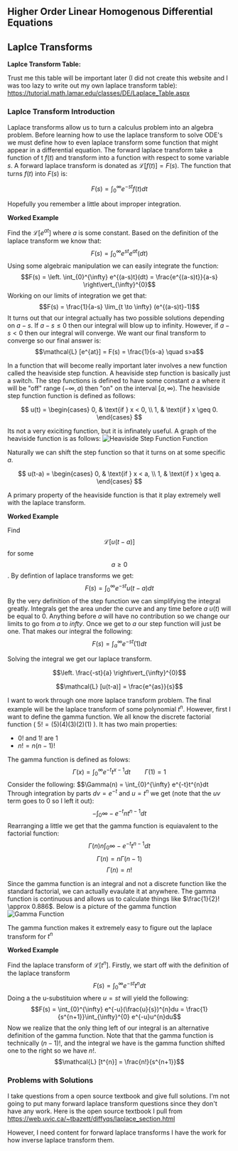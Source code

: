 ## Higher Order Linear Homogenous Differential Equations

## Laplce Transforms
**Laplce Transform Table:**

Trust me this table will be important later (I did not create this website and I was too lazy to write out my own laplace transform table): https://tutorial.math.lamar.edu/classes/DE/Laplace_Table.aspx
### Laplce Transform Introduction
Laplace transforms allow us to turn a calculus problem into an algebra problem. Before learning how to use the laplace transform to solve ODE's we must define how to even laplace transform some function that might appear in a differential equation. The forward laplace transform take a function of t $f(t)$ and transform into a function with respect to some variable $s$. A forward laplace transform is donated as $\mathcal{L} [f(t)] = F(s)$. The function that turns $f(t)$ into $F(s)$ is:

$$F(s) = \int_{0}^{\infty}e^{-st}f(t)dt$$

Hopefully you remember a little about improper integration. 

**Worked Example**

Find the $\mathcal{L} [e^{at}]$ where $a$ is some constant. Based on the definition of the laplace transform we know that:
$$F(s) = \int_{0}^{\infty} e^{st}e^{at}(dt)$$
Using some algebraic manipulation we can easily integrate the function:
$$F(s) = \left. \int_{0}^{\infty} e^{(a-s)t}(dt) = \frac{e^{(a-s)t}}{a-s}  \right\vert_{\infty}^{0}$$
Working on our limits of integration we get that:
$$F(s) = \frac{1}{a-s} \lim_{t \to \infty} (e^{(a-s)t}-1)$$
It turns out that our integral actually has two possible solutions depending on $a-s$. If $a-s \leq 0$ then our integral will blow up to infinity. However, if $a-s < 0$ then our integral will converge. We want our final transform to converge so our final answer is:
$$\mathcal{L} [e^{at}] = F(s) = \frac{1}{s-a} \quad s>a$$

In a function that will become really important later involves a new function called the heaviside step function. A heaviside step function is basically just a switch. The step functions is defined to have some constant $a$ a where it will be "off" range $(-\infty, a)$ then "on" on the interval $[a, \infty)$. The heaviside step function function is defined as follows:

$$
u(t) = \begin{cases}
0, & \text{if } x < 0, \\
1, & \text{if } x \geq 0.
\end{cases}
$$

Its not a very exiciting function, but it is infinately useful. A graph of the heaviside function is as follows:
<img src="https://hvidberrrg.github.io/deep_learning/activation_functions/assets/step_function.png" alt="Heaviside Step Function Function">

Naturally we can shift the step function so that it turns on at some specific $a$.

$$
u(t-a) = \begin{cases}
0, & \text{if } x < a, \\
1, & \text{if } x \geq a.
\end{cases}
$$

A primary property of the heaviside function is that it play extremely well with the laplace transform.

**Worked Example**

Find $$\mathcal{L} [u(t-a)]$$ for some $$a \geq 0$$. By defintion of laplace transforms we get:
$$F(s) = \int_{0}^{\infty} e^{-st}u(t-a)dt$$
By the very definition of the step function we can simplifying the integral greatly. Integrals get the area under the curve and any time before $a$ $u(t)$ will be equal to 0. Anything before $a$ will have no contribution so we change our limits to go from $a$ to $infty$. Once we get to $a$ our step function will just be one. That makes our integral the following:
$$F(s) = \int_{a}^{\infty} e^{-st}(1)dt$$

Solving the integral we get our laplace transform.

$$\left. \frac{-st}{a}  \right\vert_{\infty}^{0}$$


$$\mathcal{L} [u(t-a)] = \frac{e^{as}}{s}$$

I want to work through one more laplace transform problem. The final example will be the laplace transform of some polynomial $t^{n}$. However, first I want to define the gamma function. We all know the discrete factorial function ( $5! = (5)(4)(3)(2)(1)$ ). It has two main properties:
- $0!$ and $1!$ are 1
- $n! = n(n-1)!$ 

The gamma function is defined as folows:
$$\Gamma(x) = \int_{0}^{\infty} e^{-t}t^{x-1}dt \qquad \Gamma(1) = 1$$ 
Consider the following:
$$\Gamma(n) = \int_{0}^{\infty} e^{-t}t^{n}dt
Through integration by parts $dv = e^{-t}$ and $u = t^n$ we get (note that the $uv$ term goes to 0 so I left it out):
$$-\int_{0}{\infty}-e^{-t}n t^{n-1}dt$$
Rearranging a little we get that the gamma function is equiavalent to the factorial function:
$$\Gamma(n) n\int_{0}{\infty}-e^{-t}t^{n-1}dt$$
$$\Gamma(n) = n\Gamma(n-1)$$
$$\Gamma(n) = n!$$

Since the gamma function is an integral and not a discrete function like the standard factorial, we can actually evaulate it at anywhere. The gamma function is continuous and allows us to calculate things like $\frac{1}{2}! \approx 0.886$. Below is a picture of the gamma function
<img src="https://www.mathworks.com/help/examples/symbolic/win64/GammaPlotTheGammaFunctionvExample_01.png" alt="Gamma Function">

The gamma function makes it extremely easy to figure out the laplace transform for $t^{n}$

**Worked Example**

Find the laplace transform of $\mathcal{L} [t^{n}]$. Firstly, we start off with the definition of the laplace transform
$$F(s) = \int_{0}^{\infty} e^{-st}t^{n}dt$$
Doing a the u-substituion where $u=st$ will yield the following:
$$F(s) = \int_{0}^{\infty} e^{-u}(\frac{u}{s})^{n}du = \frac{1}{s^{n+1}}\int_{\infty}^{0} e^{-u}u^{n}du$$
Now we realize that the only thing left of our integral is an alternative definition of the gamma function. Note that that the gamma function is technically $(n-1)!$, and the integral we have is the gamma function shifted one to the right so we have $n!$.
$$\mathcal{L} [t^{n}] = \frac{n!}{s^{n+1}}$$



### Problems with Solutions
I take questions from a open source textbook and give full solutions. I'm not going to put many forward laplace transform questions since they don't have any work. Here is the open source textbook I pull from https://web.uvic.ca/~tbazett/diffyqs/laplace_section.html

However, I need content for forward laplace transforms I have the work for how inverse laplace transform them.


